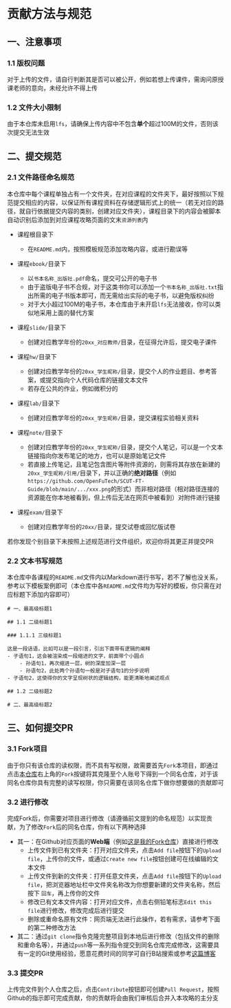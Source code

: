 # 贡献方法与规范

## 一、注意事项

### 1.1 版权问题
对于上传的文件，请自行判断其是否可以被公开，例如若想上传课件，需询问原授课老师的意向，未经允许不得上传

### 1.2 文件大小限制
由于本仓库未启用`lfs`，请确保上传内容中不包含**单个**超过100M的文件，否则该次提交无法生效

## 二、提交规范

### 2.1 文件路径命名规范
本仓库中每个课程单独占有一个文件夹，在对应课程的文件夹下，最好按照以下规范提交相应的内容，以保证所有课程资料在存储逻辑形式上的统一（若无对应的路径，就自行依据提交内容的类别，创建对应文件夹），课程目录下的内容会被脚本自动识别后添加到对应课程攻略页面的文末`资源列表`内

- 课程根目录下
	- 在`README.md`内，按照模板规范添加攻略内容，或进行勘误等

- 课程`ebook/`目录下
	- 以`书本名称_出版社.pdf`命名，提交可公开的电子书
	- 由于盗版电子书不合规，对于这类书你可以添加一个`书本名称_出版社.txt`指出所需的电子书版本即可，而无需给出实际的电子书，以避免版权纠纷
	- 对于大小超过100M的电子书，本仓库由于未开启`lfs`无法接收，你可以类似地采用上面的替代方案

- 课程`slide/`目录下
	- 创建对应教学年份的`20xx_对应教师/`目录，在征得允许后，提交电子课件

- 课程`hw/`目录下
	- 创建对应教学年份的`20xx_学生昵称/`目录，提交个人的作业题目、参考答案，或提交指向个人代码仓库的链接文本文件
	- 若存在公共的作业，例如微积分的

- 课程`lab/`目录下
	- 创建对应教学年份的`20xx_学生昵称/`目录，提交课程实验相关资料

- 课程`note/`目录下
	- 创建对应教学年份的`20xx_学生昵称/`目录，提交个人笔记，可以是一个文本链接指向你发布笔记的地方，也可以是原始笔记文件
	- 若直接上传笔记，且笔记包含图片等附件资源的，则需将其存放在新建的`20xx_学生昵称/引用/`目录下，并以正确的**绝对路径**（例如`https://github.com/OpenFuTech/SCUT-FT-Guide/blob/main/.../xxx.png`的形式）而非相对路径（相对路径连接的资源能在你本地被看到，但上传后无法在网页中被看到）对附件进行链接

- 课程`exam/`目录下
	- 创建对应教学年份的`20xx/`目录，提交试卷或回忆版试卷

若你发现个别目录下未按照上述规范进行文件组织，欢迎你将其更正并提交PR

### 2.2 文本书写规范
本仓库中各课程的`README.md`文件内以Markdown进行书写，若不了解也没关系，参考以下模板案例即可（本仓库中各`README.md`文件均为写好的模板，你只需在对应标题下添加内容即可）

```
# 一、最高级标题1

## 1.1 二级标题1

### 1.1.1 三级标题1

这是一段话语，比如可以是一段引言，引出下面带有逻辑的阐释
- 子语句1，这会被渲染成一段缩进的文字，前面带个小圆点
	- 孙语句1，再次缩进一层，树的深度加深一层
	- 孙语句2，此处两个孙语句一般是对子语句1的分步说明
- 子语句2，这使得你的文字呈现树状的逻辑结构，能更清晰地阐述观点

## 1.2 二级标题2

# 二、最高级标题2
```

## 三、如何提交PR

### 3.1 Fork项目
由于你只有该仓库的读权限，而不具有写权限，故需要首先`Fork`本项目，即通过点击[本仓库](https://github.com/OpenFuTech/SCUT-FT-Guide)右上角的`Fork`按键将其克隆至个人账号下得到一个同名仓库，对于该同名仓库你具有完整的读写权限，你只需要在该同名仓库下做你想要做的贡献即可

### 3.2 进行修改
完成Fork后，你需要对项目进行修改（请遵循前文提到的命名规范）以实现贡献，为了修改`Fork`后的同名仓库，你有以下两种选择
- 其一：在Github对应页面的**Web端**（例如[这是我的Fork仓库](https://github.com/WhythZ/SCUT-FT-Guide)）直接进行修改
	- 上传文件到已有文件夹：打开对应文件夹，点击`Add file`按钮下的`Upload file`，上传你的文件，或通过`Create new file`按钮创建可在线编辑的文本文件
	- 上传文件到新的文件夹：打开任意文件夹，点击`Add file`按钮下的`Upload file`，把浏览器地址栏中文件夹名称改为你想要新建的文件夹名称，然后按下 `回车`，再上传你的文件
	- 修改已有文本文件内容：打开对应文件，点击右侧铅笔标志`Edit this file`进行修改，修改完成后进行提交
	- 删除或重命名原有文件：网页端无法进行此操作，若有需求，请参考下面的第二种修改方法
- 其二：通过`git clone`指令克隆完整项目到本地后进行修改（包括文件的删除和重命名等），并通过`push`等一系列指令提交到同名仓库完成修改，这需要具有一定的Git使用经验，愿意花费时间的同学可自行B站搜索或参考[这篇博客](https://whythz.github.io/posts/Git%E5%85%A5%E9%97%A8%E5%9F%BA%E7%A1%80%E7%9F%A5%E8%AF%86%E6%B1%87%E6%80%BB/)

### 3.3 提交PR
上传完文件到个人仓库之后，点击`Contribute`按钮即可创建`Pull Request`，按照Github的指示即可完成贡献，你的贡献将会由我们审核后合并入本攻略的主分支
